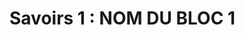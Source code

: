 # Savoirs 1 : <!-- varexp:begin BLOC1 -->NOM DU BLOC 1<!-- varexp:end -->

<!-- start-replace-subnav depth=1 -->

<!-- end-replace-subnav -->
